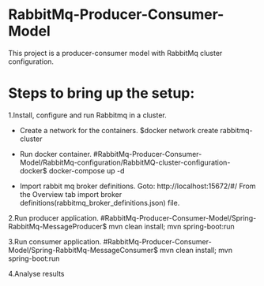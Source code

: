 # RabbitMq-Producer-Consumer-Model
This project is a producer-consumer model with RabbitMq cluster configuration.

# Steps to bring up the setup:

 1.Install, configure and run Rabbitmq in a cluster.
   - Create a network for the containers.
     $docker network create rabbitmq-cluster
   
   - Run docker container.
     #RabbitMq-Producer-Consumer-Model/RabbitMq-configuration/RabbitMQ-cluster-configuration-docker$
      docker-compose up -d
    
   - Import rabbit mq broker definitions.
     Goto: http://localhost:15672/#/ 
     From the Overview tab import broker definitions(rabbitmq_broker_definitions.json) file. 
     

 2.Run producer application.
    #RabbitMq-Producer-Consumer-Model/Spring-RabbitMq-MessageProducer$ mvn clean install; mvn spring-boot:run
    
 3.Run consumer application.
    #RabbitMq-Producer-Consumer-Model/Spring-RabbitMq-MessageConsumer$ mvn clean install; mvn spring-boot:run
    
 4.Analyse results
